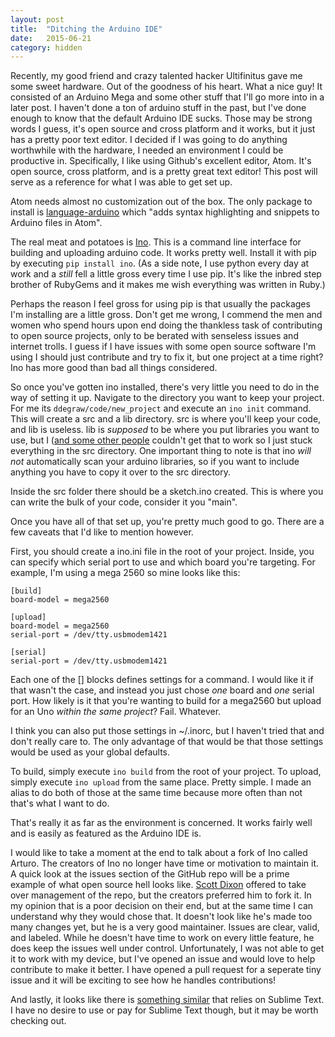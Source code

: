 ```yaml
---
layout: post
title:  "Ditching the Arduino IDE"
date:   2015-06-21
category: hidden
---
```


Recently, my good friend and crazy talented hacker Ultifinitus gave me some sweet hardware. Out of the goodness of his heart. What a nice guy! It consisted of an Arduino Mega and some other stuff that I'll go more into in a later post. I haven't done a ton of arduino stuff in the past, but I've done enough to know that the default Arduino IDE sucks. Those may be strong words I guess, it's open source and cross platform and it works, but it just has a pretty poor text editor. I decided if I was going to do anything worthwhile with the hardware, I needed an environment I could be productive in. Specifically, I like using Github's excellent editor, Atom. It's open source, cross platform, and is a pretty great text editor! This post will serve as a reference for what I was able to get set up.

Atom needs almost no customization out of the box. The only package to install is [language-arduino](https://atom.io/packages/language-arduino) which "adds syntax highlighting and snippets to Arduino files in Atom".

The real meat and potatoes is [Ino](http://inotool.org/). This is a command line interface for building and uploading arduino code. It works pretty well. Install it with pip by executing `pip install ino`. (As a side note, I use python every day at work and a _still_ fell a little gross every time I use pip. It's like the inbred step brother of RubyGems and it makes me wish everything was written in Ruby.)

Perhaps the reason I feel gross for using pip is that usually the packages I'm installing are a little gross. Don't get me wrong, I commend the men and women who spend hours upon end doing the thankless task of contributing to open source projects, only to be berated with senseless issues and internet trolls. I guess if I have issues with some open source software I'm using I should just contribute and try to fix it, but one project at a time right? Ino has more good than bad all things considered.

So once you've gotten ino installed, there's very little you need to do in the way of setting it up. Navigate to the directory you want to keep your project. For me its `ddegraw/code/new_project` and execute an `ino init` command. This will create a src and a lib directory. src is where you'll keep your code, and lib is useless. lib is _supposed_ to be where you put libraries you want to use, but I ([and some other people](https://github.com/amperka/ino/issues/164) couldn't get that to work so I just stuck everything in the src directory. One important thing to note is that ino _will not_ automatically scan your arduino libraries, so if you want to include anything you have to copy it over to the src directory.

Inside the src folder there should be a sketch.ino created. This is where you can write the bulk of your code, consider it you "main".

Once you have all of that set up, you're pretty much good to go. There are a few caveats that I'd like to mention however.

First, you should create a ino.ini file in the root of your project. Inside, you can specify which serial port to use and which board you're targeting. For example, I'm using a mega 2560 so mine looks like this:

    [build]
    board-model = mega2560

    [upload]
    board-model = mega2560
    serial-port = /dev/tty.usbmodem1421

    [serial]
    serial-port = /dev/tty.usbmodem1421

Each one of the [] blocks defines settings for a command. I would like it if that wasn't the case, and instead you just chose _one_ board and _one_ serial port. How likely is it that you're wanting to build for a mega2560 but upload for an Uno _within the same project_? Fail. Whatever.

I think you can also put those settings in ~/.inorc, but I haven't tried that and don't really care to. The only advantage of that would be that those settings would be used as your global defaults.

To build, simply execute `ino build` from the root of your project. To upload, simply execute `ino upload` from the same place. Pretty simple. I made an alias to do both of those at the same time because more often than not that's what I want to do.

That's really it as far as the environment is concerned. It works fairly well and is easily as featured as the Arduino IDE is.

I would like to take a moment at the end to talk about a fork of Ino called Arturo. The creators of Ino no longer have time or motivation to maintain it. A quick look at the issues section of the GitHub repo will be a prime example of what open source hell looks like. [Scott Dixon](https://github.com/scottdarch) offered to take over management of the repo, but the creators preferred him to fork it. In my opinion that is a poor decision on their end, but at the same time I can understand why they would chose that. It doesn't look like he's made too many changes yet, but he is a very good maintainer. Issues are clear, valid, and labeled. While he doesn't have time to work on every little feature, he does keep the issues well under control. Unfortunately, I was not able to get it to work with my device, but I've opened an issue and would love to help contribute to make it better. I have opened a pull request for a seperate tiny issue and it will be exciting to see how he handles contributions!

And lastly, it looks like there is [something similar](http://hackaday.com/2014/04/20/sublime-text-as-an-arduino-ide/) that relies on Sublime Text. I have no desire to use or pay for Sublime Text though, but it may be worth checking out.
